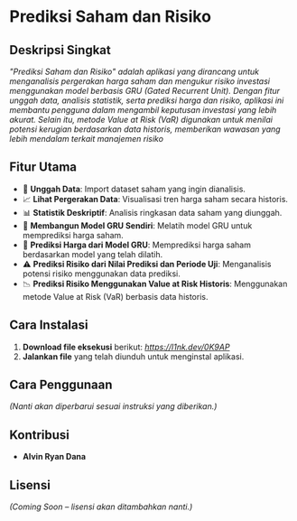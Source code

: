 # Prediksi Saham dan Risiko

## Deskripsi Singkat
*"Prediksi Saham dan Risiko" adalah aplikasi yang dirancang untuk menganalisis pergerakan harga saham dan mengukur risiko investasi menggunakan model berbasis GRU (Gated Recurrent Unit). Dengan fitur unggah data, analisis statistik, serta prediksi harga dan risiko, aplikasi ini membantu pengguna dalam mengambil keputusan investasi yang lebih akurat. Selain itu, metode Value at Risk (VaR) digunakan untuk menilai potensi kerugian berdasarkan data historis, memberikan wawasan yang lebih mendalam terkait manajemen risiko*

## Fitur Utama
- 📂 **Unggah Data**: Import dataset saham yang ingin dianalisis.
- 📈 **Lihat Pergerakan Data**: Visualisasi tren harga saham secara historis.
- 📊 **Statistik Deskriptif**: Analisis ringkasan data saham yang diunggah.
- 🤖 **Membangun Model GRU Sendiri**: Melatih model GRU untuk memprediksi harga saham.
- 🔮 **Prediksi Harga dari Model GRU**: Memprediksi harga saham berdasarkan model yang telah dilatih.
- ⚠️ **Prediksi Risiko dari Nilai Prediksi dan Periode Uji**: Menganalisis potensi risiko menggunakan data prediksi.
- 📉 **Prediksi Risiko Menggunakan Value at Risk Historis**: Menggunakan metode Value at Risk (VaR) berbasis data historis.

## Cara Instalasi
1. **Download file eksekusi** berikut: *https://l1nk.dev/0K9AP*
2. **Jalankan file** yang telah diunduh untuk menginstal aplikasi.

## Cara Penggunaan
*(Nanti akan diperbarui sesuai instruksi yang diberikan.)*

## Kontribusi
- **Alvin Ryan Dana**

## Lisensi
*(Coming Soon – lisensi akan ditambahkan nanti.)* 

